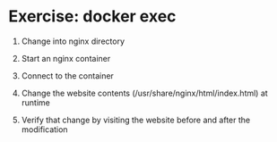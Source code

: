 Exercise: docker exec
=====================

1. Change into nginx directory

1. Start an nginx container

1. Connect to the container

1. Change the website contents (/usr/share/nginx/html/index.html) at runtime

1. Verify that change by visiting the website before and after the modification
